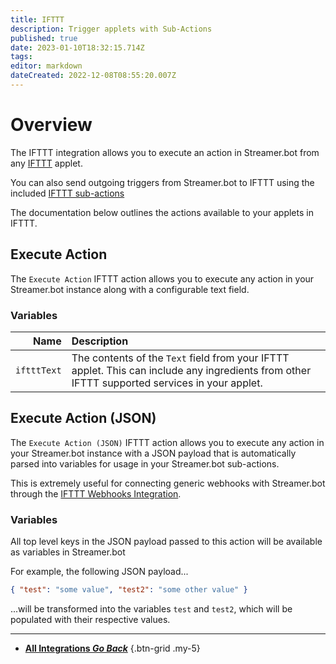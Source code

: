 ```yaml
---
title: IFTTT
description: Trigger applets with Sub-Actions
published: true
date: 2023-01-10T18:32:15.714Z
tags: 
editor: markdown
dateCreated: 2022-12-08T08:55:20.007Z
---
```


# Overview
The IFTTT integration allows you to execute an action in Streamer.bot from any [IFTTT](https://ifttt.com) applet.

You can also send outgoing triggers from Streamer.bot to IFTTT using the included [IFTTT sub-actions](/Sub-Actions/IFTTT)

The documentation below outlines the actions available to your applets in IFTTT.

## Execute Action
The `Execute Action` IFTTT action allows you to execute any action in your Streamer.bot instance along with a configurable text field.

### Variables

Name | Description
----:|:------------
`iftttText` | The contents of the `Text` field from your IFTTT applet. This can include any ingredients from other IFTTT supported services in your applet.

## Execute Action (JSON)
The `Execute Action (JSON)` IFTTT action allows you to execute any action in your Streamer.bot instance with a JSON payload that is automatically parsed into variables for usage in your Streamer.bot sub-actions.

This is extremely useful for connecting generic webhooks with Streamer.bot through the [IFTTT Webhooks Integration](https://ifttt.com/maker_webhooks).

### Variables
All top level keys in the JSON payload passed to this action will be available as variables in Streamer.bot

For example, the following JSON payload...
```json
{ "test": "some value", "test2": "some other value" }
```
...will be transformed into the variables `test` and `test2`, which will be populated with their respective values.

---

- [<i class="mdi mdi-chevron-left"></i> **All Integrations *Go Back***](/en/Integrations)
{.btn-grid .my-5}